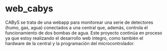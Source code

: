 # web_cabys

CAByS se trata de una webapp para monitorear una serie de detectores (humo, gas, agua) conectados a una central que, además, controla el funcionamiento de dos bombas de agua. Este proyecto continúa en proceso ya que estoy realizando el desarrollo web íntegro, como también el hardware de la central y la programación del microcontrolador.
